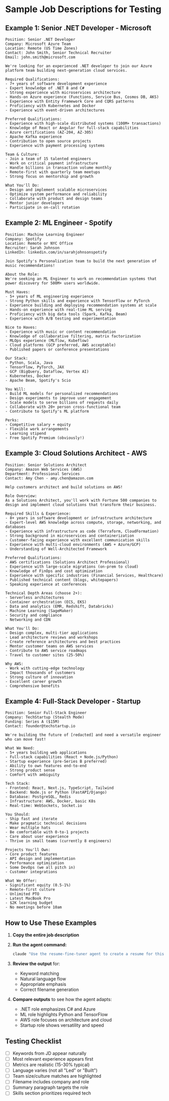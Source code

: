 # Sample Job Descriptions for Testing

## Example 1: Senior .NET Developer - Microsoft

```
Position: Senior .NET Developer
Company: Microsoft Azure Team
Location: Remote (US Time Zones)
Contact: John Smith, Senior Technical Recruiter
Email: john.smith@microsoft.com

We're looking for an experienced .NET developer to join our Azure platform team building next-generation cloud services.

Required Qualifications:
- 7+ years of software development experience
- Expert knowledge of .NET 8 and C#
- Strong experience with microservices architecture
- Hands-on Azure experience (Functions, Service Bus, Cosmos DB, AKS)
- Experience with Entity Framework Core and CQRS patterns
- Proficiency with Kubernetes and Docker
- Experience with event-driven architectures

Preferred Qualifications:
- Experience with high-scale distributed systems (100M+ transactions)
- Knowledge of React or Angular for full-stack capabilities
- Azure certifications (AZ-204, AZ-305)
- Apache Kafka experience
- Contribution to open source projects
- Experience with payment processing systems

Team & Culture:
- Join a team of 15 talented engineers
- Work on critical payment infrastructure
- Handle billions in transaction volume monthly
- Remote-first with quarterly team meetups
- Strong focus on mentorship and growth

What You'll Do:
- Design and implement scalable microservices
- Optimize system performance and reliability
- Collaborate with product and design teams
- Mentor junior developers
- Participate in on-call rotation
```

## Example 2: ML Engineer - Spotify

```
Position: Machine Learning Engineer
Company: Spotify
Location: Remote or NYC Office
Recruiter: Sarah Johnson
LinkedIn: linkedin.com/in/sarahjohnsonspotify

Join Spotify's Personalization team to build the next generation of music recommendations!

About the Role:
We're seeking an ML Engineer to work on recommendation systems that power discovery for 500M+ users worldwide.

Must Haves:
- 5+ years of ML engineering experience
- Strong Python skills and experience with TensorFlow or PyTorch
- Experience building and deploying recommendation systems at scale
- Hands-on experience with real-time ML serving
- Proficiency with big data tools (Spark, Kafka, Beam)
- Experience with A/B testing and experimentation

Nice to Haves:
- Experience with music or content recommendation
- Knowledge of collaborative filtering, matrix factorization
- MLOps experience (MLflow, Kubeflow)
- Cloud platforms (GCP preferred, AWS acceptable)
- Published papers or conference presentations

Our Stack:
- Python, Scala, Java
- TensorFlow, PyTorch, JAX
- GCP (BigQuery, Dataflow, Vertex AI)
- Kubernetes, Docker
- Apache Beam, Spotify's Scio

You Will:
- Build ML models for personalized recommendations
- Design experiments to improve user engagement
- Scale models to serve billions of requests daily
- Collaborate with 20+ person cross-functional team
- Contribute to Spotify's ML platform

Perks:
- Competitive salary + equity
- Flexible work arrangements
- Learning stipend
- Free Spotify Premium (obviously!)
```

## Example 3: Cloud Solutions Architect - AWS

```
Position: Senior Solutions Architect
Company: Amazon Web Services (AWS)
Department: Professional Services
Contact: Amy Chen - amy.chen@amazon.com

Help customers architect and build solutions on AWS!

Role Overview:
As a Solutions Architect, you'll work with Fortune 500 companies to design and implement cloud solutions that transform their business.

Required Skills & Experience:
- 8+ years in software development or infrastructure architecture
- Expert-level AWS knowledge across compute, storage, networking, and databases
- Experience with infrastructure as code (Terraform, CloudFormation)
- Strong background in microservices and containerization
- Customer-facing experience with excellent communication skills
- Experience with multi-cloud environments (AWS + Azure/GCP)
- Understanding of Well-Architected Framework

Preferred Qualifications:
- AWS certifications (Solutions Architect Professional)
- Experience with large-scale migrations (on-prem to cloud)
- Knowledge of FinOps and cost optimization
- Experience with specific industries (Financial Services, Healthcare)
- Published technical content (blogs, whitepapers)
- Speaking experience at conferences

Technical Depth Areas (choose 2+):
- Serverless architectures
- Container orchestration (ECS, EKS)
- Data and analytics (EMR, Redshift, Databricks)
- Machine Learning (SageMaker)
- Security and compliance
- Networking and CDN

What You'll Do:
- Design complex, multi-tier applications
- Lead architecture reviews and workshops
- Create reference architectures and best practices
- Mentor customer teams on AWS services
- Contribute to AWS service roadmaps
- Travel to customer sites (25-50%)

Why AWS:
- Work with cutting-edge technology
- Impact thousands of customers
- Strong culture of innovation
- Excellent career growth
- Comprehensive benefits
```

## Example 4: Full-Stack Developer - Startup

```
Position: Senior Full-Stack Engineer
Company: TechStartup (Stealth Mode)
Funding: Series A ($15M)
Contact: founder@techstartup.io

We're building the future of [redacted] and need a versatile engineer who can move fast!

What We Need:
- 5+ years building web applications
- Full-stack capabilities (React + Node.js/Python)
- Startup experience (pre-Series B preferred)
- Ability to own features end-to-end
- Strong product sense
- Comfort with ambiguity

Tech Stack:
- Frontend: React, Next.js, TypeScript, Tailwind
- Backend: Node.js or Python (FastAPI/Django)
- Database: PostgreSQL, Redis
- Infrastructure: AWS, Docker, basic K8s
- Real-time: WebSockets, Socket.io

You Should:
- Ship fast and iterate
- Make pragmatic technical decisions
- Wear multiple hats
- Be comfortable with 0-to-1 projects
- Care about user experience
- Thrive in small teams (currently 8 engineers)

Projects You'll Own:
- Core product features
- API design and implementation
- Performance optimization
- Some DevOps (we all pitch in)
- Customer integrations

What We Offer:
- Significant equity (0.5-1%)
- Remote-first culture
- Unlimited PTO
- Latest MacBook Pro
- $2K learning budget
- No meetings before 10am
```

## How to Use These Examples

1. **Copy the entire job description**
2. **Run the agent command:**
   ```bash
   claude "Use the resume-fine-tuner agent to create a resume for this Job Description: [paste JD]"
   ```
3. **Review the output** for:
   - Keyword matching
   - Natural language flow
   - Appropriate emphasis
   - Correct filename generation

4. **Compare outputs** to see how the agent adapts:
   - .NET role emphasizes C# and Azure
   - ML role highlights Python and TensorFlow
   - AWS role focuses on architecture and cloud
   - Startup role shows versatility and speed

## Testing Checklist

- [ ] Keywords from JD appear naturally
- [ ] Most relevant experience appears first
- [ ] Metrics are realistic (15-30% typical)
- [ ] Language varies (not all "Led" or "Built")
- [ ] Team size/culture matches are highlighted
- [ ] Filename includes company and role
- [ ] Summary paragraph targets the role
- [ ] Skills section prioritizes required tech
